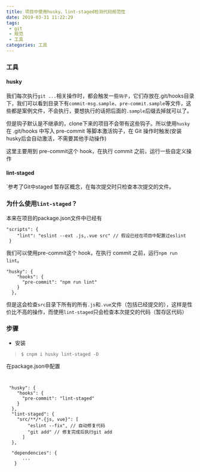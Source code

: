 ```yaml
---
title: 项目中使用husky、lint-staged检测代码规范性
date: 2019-03-31 11:22:29
tags:
 - git
 - 规范
 - 工具
categories: 工具
---
```


### 工具
#### husky
我们每次执行`git ...`相关操作时，都会触发一些`钩子`，它们存放在.git/hooks目录下，我们可以看到目录下有`commit-msg.sample`、`pre-commit.sample`等文件，这些都是案例文件，不会执行，要想执行的话把后面的`.sample`后缀去掉就可以了。

但是钩子默认是不继承的，clone下来的项目不会带有这些钩子。所以使用`husky`在 .git/hooks 中写入 pre-commit 等脚本激活钩子，在 Git 操作时触发(安装husky后会自动激活，不需要其他手动操作)

这里主要用到 pre-commit这个 hook，在执行 commit 之前，运行一些自定义操作

#### lint-staged
`参考了Git中staged 暂存区概念，在每次提交时只检查本次提交的文件。

### 为什么使用`lint-staged`？
本来在项目的package.json文件中已经有
```
"scripts": {
    "lint": "eslint --ext .js,.vue src" // 假设已经在项目中配置过eslint
 }
```
我们可以使用pre-commit这个 hook，在执行 commit 之前，运行`npm run lint`。
```
"husky": {
    "hooks": {
      "pre-commit": "npm run lint"
    }
  },
```
但是这会检查`src`目录下所有的所有`.js`和`.vue`文件（包括已经提交的），这样是性价比不高的操作，而使用`lint-staged`只会检查本次提交的代码（暂存区代码）


### 步骤

* 安装

> `$ cnpm i husky lint-staged -D`

在package.json中配置

```


 "husky": {
    "hooks": {
      "pre-commit": "lint-staged"
    }
  },
  "lint-staged": {
    "src/**/*.{js, vue}": [ 
        "eslint --fix", // 自动修复代码
        "git add" // 修复完成后执行git add
      ]
  },

  "dependencies": {
      ...
   }
```


